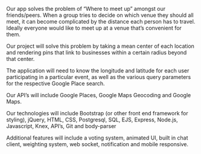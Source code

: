 Our app solves the problem of “Where to meet up” amongst our friends/peers. When a group tries to decide on which venue they should all meet, it can become complicated by the distance each person has to travel.  Ideally everyone would like to meet up at a venue that’s convenient for them.

Our project will solve this problem by taking a mean center of each location and rendering pins that link to businesses within a certain radius beyond that center.

The application will need to know the longitude and latitude for each user participating in a particular event, as well as the various query parameters for the respective Google Place search.

Our API’s will include Google Places, Google Maps Geocoding and Google Maps.

Our  technologies will include Bootstrap (or other front end framework for styling), jQuery, HTML, CSS, Postgresql, SQL, EJS, Express, Node.js, Javascript, Knex, API’s, Git and body-parser

Additional features will include a voting system, animated UI, built in chat client, weighting system, web socket, notification and mobile responsive.

